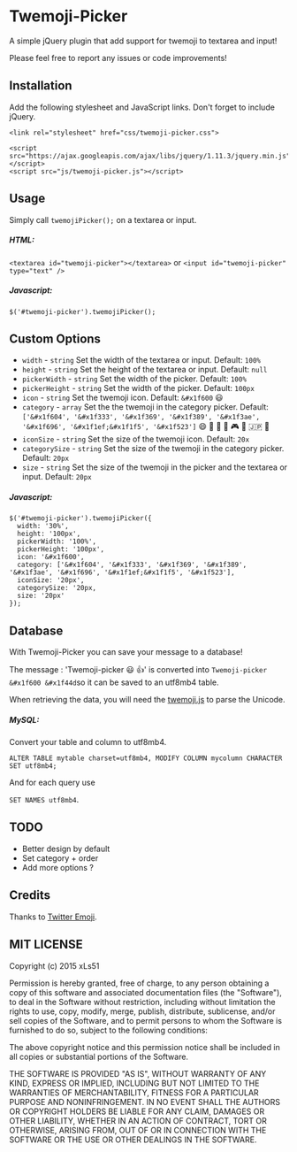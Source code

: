 # Twemoji-Picker

A simple jQuery plugin that add support for twemoji to textarea and input!

Please feel free to report any issues or code improvements!

## Installation

Add the following stylesheet and JavaScript links. Don't forget to include jQuery.

```
<link rel="stylesheet" href="css/twemoji-picker.css">

<script src="https://ajax.googleapis.com/ajax/libs/jquery/1.11.3/jquery.min.js"></script>
<script src="js/twemoji-picker.js"></script>
```
  
## Usage

Simply call `twemojiPicker();` on a textarea or input.

##### HTML:

`<textarea id="twemoji-picker"></textarea>` or `<input id="twemoji-picker" type="text" />`

##### Javascript:

`$('#twemoji-picker').twemojiPicker();`

## Custom Options

- `width` - `string` Set the width of the textarea or input. Default: `100%`
- `height` - `string` Set the height of the textarea or input. Default: `null`
- `pickerWidth` - `string` Set the width of the picker. Default: `100%`
- `pickerHeight` - `string` Set the width of the picker. Default: `100px`
- `icon` - `string` Set the twemoji icon. Default: `&#x1f600` :smiley:
- `category` - `array` Set the the twemoji in the category picker. Default: `['&#x1f604', '&#x1f333', '&#x1f369', '&#x1f389', '&#x1f3ae', '&#x1f696', '&#x1f1ef;&#x1f1f5', '&#x1f523']` :smile: :deciduous_tree: :doughnut: :tada: :video_game: :oncoming_taxi: :jp: :symbols:
- `iconSize` - `string` Set the size of the twemoji icon. Default: `20x`
- `categorySize` - `string` Set the size of the twemoji in the category picker. Default: `20px`
- `size` - `string` Set the size of the twemoji in the picker and the textarea or input. Default: `20px`

##### Javascript:

```
$('#twemoji-picker').twemojiPicker({
  width: '30%',
  height: '100px',
  pickerWidth: '100%',
  pickerHeight: '100px',
  icon: '&#x1f600',
  category: ['&#x1f604', '&#x1f333', '&#x1f369', '&#x1f389', '&#x1f3ae', '&#x1f696', '&#x1f1ef;&#x1f1f5', '&#x1f523'],
  iconSize: '20px',
  categorySize: '20px,
  size: '20px'
});
```

## Database

With Twemoji-Picker you can save your message to a database!

The message : 'Twemoji-picker :smiley: :thumbsup:' is converted into `Twemoji-picker &#x1f600 &#x1f44d`so it can be saved to an utf8mb4 table.

When retrieving the data, you will need the [twemoji.js](http://github.com/twitter/twemoji) to parse the Unicode.

##### MySQL:

Convert your table and column to utf8mb4.

`ALTER TABLE mytable charset=utf8mb4, MODIFY COLUMN mycolumn CHARACTER SET utf8mb4;`

And for each query use

`SET NAMES utf8mb4`.

## TODO

- Better design by default
- Set category + order
- Add more options ?

## Credits

Thanks to [Twitter Emoji](http://github.com/twitter/twemoji).

## MIT LICENSE

Copyright (c) 2015 xLs51

Permission is hereby granted, free of charge, to any person obtaining a copy
of this software and associated documentation files (the "Software"), to deal
in the Software without restriction, including without limitation the rights
to use, copy, modify, merge, publish, distribute, sublicense, and/or sell
copies of the Software, and to permit persons to whom the Software is
furnished to do so, subject to the following conditions:

The above copyright notice and this permission notice shall be included in
all copies or substantial portions of the Software.

THE SOFTWARE IS PROVIDED "AS IS", WITHOUT WARRANTY OF ANY KIND, EXPRESS OR
IMPLIED, INCLUDING BUT NOT LIMITED TO THE WARRANTIES OF MERCHANTABILITY,
FITNESS FOR A PARTICULAR PURPOSE AND NONINFRINGEMENT. IN NO EVENT SHALL THE
AUTHORS OR COPYRIGHT HOLDERS BE LIABLE FOR ANY CLAIM, DAMAGES OR OTHER
LIABILITY, WHETHER IN AN ACTION OF CONTRACT, TORT OR OTHERWISE, ARISING FROM,
OUT OF OR IN CONNECTION WITH THE SOFTWARE OR THE USE OR OTHER DEALINGS IN
THE SOFTWARE.
